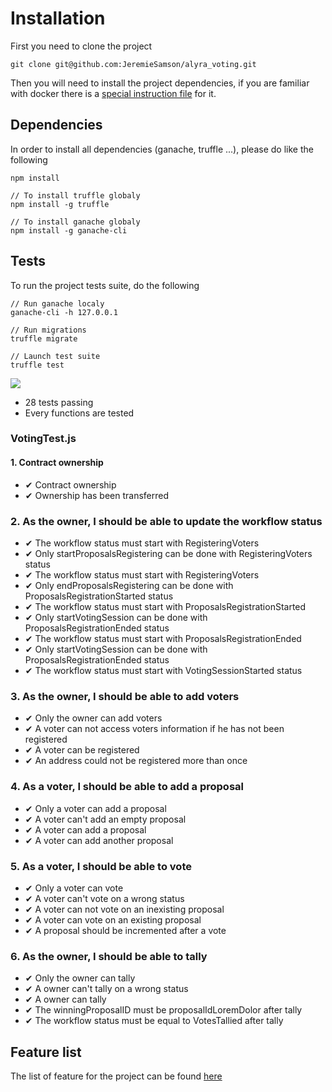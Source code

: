 # Installation

First you need to clone the project 

```
git clone git@github.com:JeremieSamson/alyra_voting.git
```

Then you will need to install the project dependencies, if you are familiar with docker there is a [special instruction file](docs/docker.md) for it.

## Dependencies

In order to install all dependencies (ganache, truffle ...), please do like the following

```
npm install

// To install truffle globaly
npm install -g truffle

// To install ganache globaly
npm install -g ganache-cli
```

## Tests

To run the project tests suite, do the following

```
// Run ganache localy
ganache-cli -h 127.0.0.1

// Run migrations
truffle migrate

// Launch test suite
truffle test
```

![](docs/images/test.gif)

- 28 tests passing
- Every functions are tested 

### VotingTest.js

#### 1. Contract ownership

- ✔ Contract ownership
- ✔ Ownership has been transferred

### 2. As the owner, I should be able to update the workflow status

- ✔ The workflow status must start with RegisteringVoters
- ✔ Only startProposalsRegistering can be done with RegisteringVoters status
- ✔ The workflow status must start with RegisteringVoters
- ✔ Only endProposalsRegistering can be done with ProposalsRegistrationStarted status
- ✔ The workflow status must start with ProposalsRegistrationStarted
- ✔ Only startVotingSession can be done with ProposalsRegistrationEnded status
- ✔ The workflow status must start with ProposalsRegistrationEnded
- ✔ Only startVotingSession can be done with ProposalsRegistrationEnded status
- ✔ The workflow status must start with VotingSessionStarted status

### 3. As the owner, I should be able to add voters

- ✔ Only the owner can add voters
- ✔ A voter can not access voters information if he has not been registered
- ✔ A voter can be registered
- ✔ An address could not be registered more than once

### 4. As a voter, I should be able to add a proposal

- ✔ Only a voter can add a proposal
- ✔ A voter can't add an empty proposal
- ✔ A voter can add a proposal
- ✔ A voter can add another proposal

### 5. As a voter, I should be able to vote

- ✔ Only a voter can vote
- ✔ A voter can't vote on a wrong status
- ✔ A voter can not vote on an inexisting proposal
- ✔ A voter can vote on an existing proposal
- ✔ A proposal should be incremented after a vote

### 6. As the owner, I should be able to tally

- ✔ Only the owner can tally
- ✔ A owner can't tally on a wrong status
- ✔ A owner can tally
- ✔ The winningProposalID must be proposalIdLoremDolor after tally
- ✔ The workflow status must be equal to VotesTallied after tally

## Feature list 

The list of feature for the project can be found [here](docs/features.md)
    
